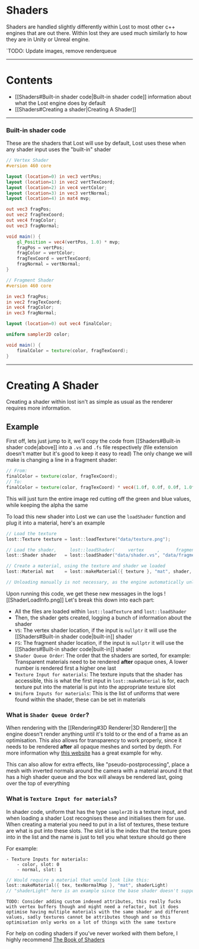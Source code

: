 # Shaders
Shaders are handled slightly differently within Lost to most other c++ engines that are out there. 
Within lost they are used much similarly to how they are in Unity or Unreal engine.

`TODO: Update images, remove renderqueue

---
# Contents
 - [[Shaders#Built-in shader code|Built-in shader code]] information about what the Lost engine does by default
 - [[Shaders#Creating a shader|Creating A Shader]]
---
### Built-in shader code
These are the shaders that Lost will use by default, Lost uses these when any shader input uses the "built-in" shader
```glsl
// Vertex Shader
#version 460 core

layout (location=0) in vec3 vertPos;
layout (location=1) in vec2 vertTexCoord;
layout (location=2) in vec4 vertColor;
layout (location=3) in vec3 vertNormal;
layout (location=4) in mat4 mvp;

out vec3 fragPos;
out vec2 fragTexCoord;
out vec4 fragColor;
out vec3 fragNormal;

void main() {
    gl_Position = vec4(vertPos, 1.0) * mvp;
    fragPos = vertPos;
    fragColor = vertColor;
    fragTexCoord = vertTexCoord;
    fragNormal = vertNormal;
}
```
```glsl
// Fragment Shader
#version 460 core

in vec3 fragPos;
in vec2 fragTexCoord;
in vec4 fragColor;
in vec3 fragNormal;

layout (location=0) out vec4 finalColor;

uniform sampler2D color;

void main() {
    finalColor = texture(color, fragTexCoord);
}
```
---
# Creating A Shader
Creating a shader within lost isn't as simple as usual as the renderer requires more information.
## Example
First off, lets just jump to it, we'll copy the code from [[Shaders#Built-in shader code|above]] into a `.vs` and `.fs` file respectively (file extension doesn't matter but it's good to keep it easy to read)
The only change we will make is changing a line in a fragment shader:
```glsl
// From:
finalColor = texture(color, fragTexCoord);
// To:
finalColor = texture(color, fragTexCoord) * vec4(1.0f, 0.0f, 0.0f, 1.0f);
```
This will just turn the entire image red cutting off the green and blue values, while keeping the alpha the same

To load this new shader into Lost we can use the `loadShader` function and plug it into a material, here's an example
```cpp
// Load the texture
lost::Texture texture = lost::loadTexture("data/texture.png");

// Load the shader,     lost::loadShader(     vertex     ,      fragment     ,   shaderID  )
lost::Shader shader   = lost::loadShader("data/shader.vs", "data/fragment.fs", "testShader");

// Create a material, using the texture and shader we loaded
lost::Material mat    = lost::makeMaterial({ texture }, "mat", shader, LOST_SHADER_OPAQUE);

// Unloading manually is not necessary, as the engine automatically unloads everything, but it wouldn't hurt
```

Upon running this code, we get these new messages in the logs
![[ShaderLoadInfo.png]]
Let's break this down into each part:
 - All the files are loaded within `lost::loadTexture` and `lost::loadShader`
 - Then, the shader gets created, logging a bunch of information about the shader
 - `VS`: The vertex shader location, if the input is `nullptr` it will use the [[Shaders#Built-in shader code|built-in]] shader
 - `FS`: The fragment shader location, if the input is `nullptr` it will use the [[Shaders#Built-in shader code|built-in]] shader
 - `Shader Queue Order`: The order that the shaders are sorted, for example: Transparent materials need to be rendered **after** opaque ones, A lower number is rendered first a higher one last
 - `Texture Input for materials`: The texture inputs that the shader has accessible, this is what the first input in `lost::makeMaterial` is for, each texture put into the material is put into the appropriate texture slot
 - `Uniform Inputs for materials`: This is the list of uniforms that were found within the shader, these can be set in materials
### What is `Shader Queue Order`?
When rendering with the [[Rendering#3D Renderer|3D Renderer]] the engine doesn't render anything until it's told to or the end of a frame as an optimisation.
This also allows for transparency to work properly, since it needs to be rendered **after** all opaque meshes and sorted by depth.
For more information why [this website](https://learnopengl.com/Advanced-OpenGL/Blending) has a great example for why.

This can also allow for extra effects, like "pseudo-postprocessing", place a mesh with inverted normals around the camera with a material around it that has a high shader queue and the box will always be rendered last, going over the top of everything
### What is `Texture Input for materials`?
In shader code, uniform that has the type `sampler2D` is a texture input, and when loading a shader Lost recognises these and initialises them for use.
When creating a material you need to put in a list of textures, these texture are what is put into these slots.
The slot id is the index that the texture goes into in the list and the name is just to tell you what texture should go there

For example:
``` 
- Texture Inputs for materials:
    - color, slot: 0
    - normal, slot: 1
```
```cpp
// Would require a material that would look like this:
lost::makeMaterial({ tex, texNormalMap }, "mat", shaderLight)
// "shaderLight" here is an example since the base shader doesn't support normal maps
```




`TODO: Consider adding custom indexed attributes, this really fucks with vertex buffers though and might need a refactor, but it does optimise having multiple materials with the same shader and different values, sadly textures cannot be attributes though and so this optimisation only works on a lot of things with the same texture`

For help on coding shaders if you've never worked with them before, I highly recommend [The Book of Shaders](https://thebookofshaders.com/) 

